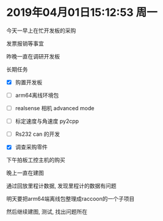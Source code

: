 # 2019年04月01日15:12:53 周一

今天一早上在忙开发板的采购

发票报销等事宜

昨晚一直在调研开发板

长期任务

- [x] 购置开发板
- [ ] arm64离线环境包
- [ ] realsense 相机 advanced mode
- [ ] 标定速度与角速度 py2cpp
- [ ] Rs232 can 的开发
- [x] 调查采购零件



下午拍板工控主机的购买

晚上一直在建图

通过回放里程计数据, 发现里程计的数据有问题

明天要把arm64端离线包整理成raccoon的一个子项目

然后继续建图, 测试, 找出问题所在